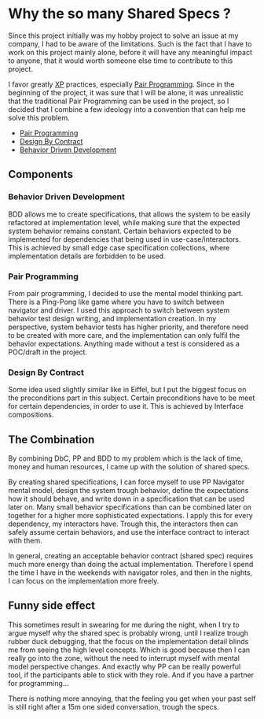 # Why the so many Shared Specs ?

Since this project initially was my hobby project to solve an issue at my company,
I had to be aware of the limitations.
Such is the fact that I have to work on this project mainly alone,
before it will have any meaningful impact to anyone,
that it would worth someone else time to contribute to this project.

I favor greatly [XP](https://en.wikipedia.org/wiki/Extreme_programming) practices, especially [Pair Programming](https://en.wikipedia.org/wiki/Pair_programming).
Since in the beginning of the project, it was sure that I will be alone, 
it was unrealistic that the traditional Pair Programming can be used in the project,
so I decided that I combine a few ideology into a convention that can help me solve this problem.

* [Pair Programming](https://en.wikipedia.org/wiki/Pair_programming)
* [Design By Contract](https://en.wikipedia.org/wiki/Design_by_contract)
* [Behavior Driven Development](https://en.wikipedia.org/wiki/Behavior-driven_development)

## Components

### Behavior Driven Development
BDD allows me to create specifications,
that allows the system to be easily refactored at implementation level,
while making sure that the expected system behavior remains constant.
Certain behaviors expected to be implemented for dependencies 
that being used in use-case/interactors.
This is achieved by small edge case specification collections,
where implementation details are forbidden to be used.

### Pair Programming
From pair programming, I decided to use the mental model thinking part.
There is a Ping-Pong like game where you have to switch between navigator and driver.
I used this approach to switch between system behavior test design writing,
and implementation creation.
In my perspective, system behavior tests has higher priority,
and therefore need to be created with more care,
and the implementation can only fulfil the behavior expectations.
Anything made without a test is considered as a POC/draft in the project.

### Design By Contract
Some idea used slightly similar like in Eiffel,
but I put the biggest focus on the preconditions part in this subject.
Certain preconditions have to be meet for certain dependencies,
in order to use it.
This is achieved by Interface compositions. 

## The Combination
By combining DbC, PP and BDD to my problem which is the lack of time, 
money and human resources,
I came up with the solution of shared specs.

By creating shared specifications, I can force myself to use PP Navigator mental model,
design the system trough behavior, define the expectations how it should behave,
and write down in a specification that can be used later on.
Many small behavior specifications than can be combined later on together
for a higher more sophisticated expectations.
I apply this for every dependency, my interactors have.
Trough this, the interactors then can safely assume certain behaviors,
and use the interface contract to interact with them.

In general, creating an acceptable behavior contract (shared spec) requires much more energy 
than doing the actual implementation.
Therefore I spend the time I have in the weekends with navigator roles,
and then in the nights, I can focus on the implementation more freely.

## Funny side effect

This sometimes result in swearing for me during the night, 
when I try to argue myself why the shared spec is probably wrong,
until I realize trough rubber duck debugging, 
that the focus on the implementation detail blinds me from seeing the high level concepts.
Which is good because then I can really go into the zone,
without the need to interrupt myself with mental model perspective changes.
And exactly why PP can be really powerful tool,
if the participants able to stick with they role.
And if you have a partner for programming...

There is nothing more annoying, 
that the feeling you get when your past self is still right
after a 15m one sided conversation, trough the specs.
